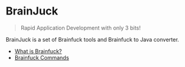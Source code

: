 # BrainJuck
> Rapid Application Development with only 3 bits!

BrainJuck is a set of Brainfuck tools and Brainfuck to Java converter.

* [What is Brainfuck?](https://github.com/anars/BrainJuck/wiki/What-is-Brainfuck%3F)
* [Brainfuck Commands](https://github.com/anars/BrainJuck/wiki/What-is-Brainfuck%3F)

